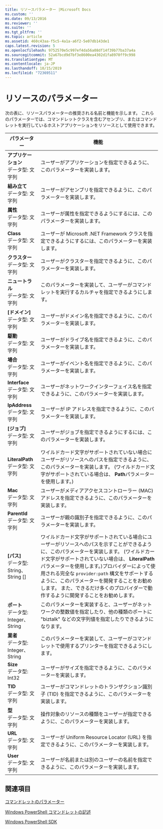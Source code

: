 ```yaml
---
title: リソースパラメーター |Microsoft Docs
ms.custom: ''
ms.date: 09/13/2016
ms.reviewer: ''
ms.suite: ''
ms.tgt_pltfrm: ''
ms.topic: article
ms.assetid: 460c43aa-f5c5-4a1a-a6f2-5e07db143de1
caps.latest.revision: 5
ms.openlocfilehash: 9752570e5c997ef4da56a08df14f39b77ba37a4a
ms.sourcegitcommit: 52a67bcd9d7bf3e8600ea4302d1fa8970ff9c998
ms.translationtype: MT
ms.contentlocale: ja-JP
ms.lasthandoff: 10/15/2019
ms.locfileid: "72369511"
---
```

# <a name="resource-parameters"></a>リソースのパラメーター

次の表に、リソースパラメーターの推奨される名前と機能を示します。 これらのパラメーターでは、コマンドレットクラスを含むアセンブリ、またはコマンドレットを実行しているホストアプリケーションをリソースとして使用できます。

|パラメーター|機能|
|---|---|
|**アプリケーション**<br>データ型: 文字列|ユーザーがアプリケーションを指定できるように、このパラメーターを実装します。|
|**組み立て**<br>データ型: 文字列|ユーザーがアセンブリを指定できるように、このパラメーターを実装します。|
|**属性**<br>データ型: 文字列|ユーザーが属性を指定できるようにするには、このパラメーターを実装します。|
|**Class**<br>データ型: 文字列|ユーザーが Microsoft .NET Framework クラスを指定できるようにするには、このパラメーターを実装します。|
|**クラスター**<br>データ型: 文字列|ユーザーがクラスターを指定できるように、このパラメーターを実装します。|
|**ニュートラル**<br>データ型: 文字列|このパラメーターを実装して、ユーザーがコマンドレットを実行するカルチャを指定できるようにします。|
|**[ドメイン]**<br>データ型: 文字列|ユーザーがドメイン名を指定できるように、このパラメーターを実装します。|
|**駆動**<br>データ型: 文字列|ユーザーがドライブ名を指定できるように、このパラメーターを実装します。|
|**場合**<br>データ型: 文字列|ユーザーがイベント名を指定できるように、このパラメーターを実装します。|
|**Interface**<br>データ型: 文字列|ユーザーがネットワークインターフェイス名を指定できるように、このパラメーターを実装します。|
|**IpAddress**<br>データ型: 文字列|ユーザーが IP アドレスを指定できるように、このパラメーターを実装します。|
|**[ジョブ]**<br>データ型: 文字列|ユーザーがジョブを指定できるようにするには、このパラメーターを実装します。|
|**LiteralPath**<br>データ型: 文字列|ワイルドカード文字がサポートされていない場合にユーザーがリソースへのパスを指定できるように、このパラメーターを実装します。 (ワイルドカード文字がサポートされている場合は、 **Path**パラメーターを使用します。)|
|**Mac**<br>データ型: 文字列|ユーザーがメディアアクセスコントローラー (MAC) アドレスを指定できるように、このパラメーターを実装します。|
|**ParentId**<br>データ型: 文字列|ユーザーが親の識別子を指定できるように、このパラメーターを実装します。|
|**[パス]**<br>データ型: String、String []|ワイルドカード文字がサポートされている場合にユーザーがリソースへのパスを示すことができるように、このパラメーターを実装します。 (ワイルドカード文字がサポートされていない場合は、 **LiteralPath**パラメーターを使用します。)プロバイダーによって使用される完全な `provider:path` 構文をサポートするように、このパラメーターを開発することをお勧めします。 また、できるだけ多くのプロバイダーで動作するように開発することをお勧めします。|
|**ポート**<br>データ型: Integer、String|このパラメーターを実装すると、ユーザーがネットワークの整数値を指定したり、他の種類のポートに "biztalk" などの文字列値を指定したりできるようになります。|
|**業者**<br>データ型: Integer、String|このパラメーターを実装して、ユーザーがコマンドレットで使用するプリンターを指定できるようにします。|
|**Size**<br>データ型: Int32|ユーザーがサイズを指定できるように、このパラメーターを実装します。|
|**TID**<br>データ型: 文字列|ユーザーがコマンドレットのトランザクション識別子 (TID) を指定できるように、このパラメーターを実装します。|
|**型**<br>データ型: 文字列|操作対象のリソースの種類をユーザーが指定できるように、このパラメーターを実装します。|
|**URL**<br>データ型: 文字列|ユーザーが Uniform Resource Locator (URL) を指定できるように、このパラメーターを実装します。|
|**User**<br>データ型: 文字列|ユーザーが名前または別のユーザーの名前を指定できるように、このパラメーターを実装します。|

## <a name="see-also"></a>関連項目

[コマンドレットのパラメーター](./cmdlet-parameters.md)

[Windows PowerShell コマンドレットの記述](./writing-a-windows-powershell-cmdlet.md)

[Windows PowerShell SDK](../windows-powershell-reference.md)
